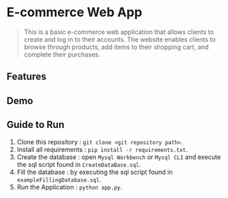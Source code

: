 # E-commerce Web App
> This is a basic e-commerce web application that allows clients to create and log in to their accounts. The website enables clients to browse through products, add items to their shopping cart, and complete their purchases.

## Features


## Demo


## Guide to Run
1. Clone this repository : `git clone <git repository path>`.
2. Install all requirements : `pip install -r requirements.txt`.
3. Create the database : open `Mysql Workbench` or `Mysql CLI` and execute the sql script found in `CreateDataBase.sql`.
4. Fill the database : by executing the sql script found in `exampleFillingDatabase.sql`.
5. Run the Application : `python app.py`.
